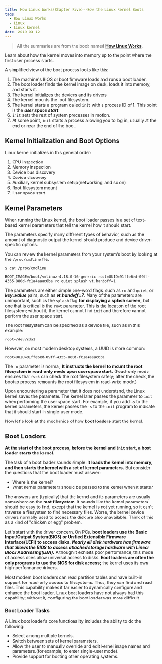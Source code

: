 ```yaml
---
title: How Linux Works(Chapter Five)--How the Linux Kernel Boots
tags:
  - How Linux Works
  - Linux
  - Linux kernel
date: 2019-03-12
---
```


> All the summaries are from the book named **[How Linux Works](https://www.amazon.com/How-Linux-Works-2nd-Superuser/dp/1593275676/ref=sr_1_1?keywords=how+linux+works&qid=1551169061&s=gateway&sr=8-1)**.

Learn about how the kernel moves into memory up to the point where the first user process starts.

A simplified view of the boot process looks like this:

1. The machine's BIOS or boot firmware loads and runs a boot loader.
2. The boot loader finds the kernel image on desk, loads it into memory, and starts it.
3. The kernel initializes the devices and its drivers
4. The kernel mounts the root filesystem.
5. The kernel starts a program called `init` with a process ID of 1. This point is the ***user space start***.
6. `init` sets the rest of system processes in motion.
7. At some point, `init` starts a process allowing you to log in, usually at the end or near the end of the boot.

## Kernel Initialization and Boot Options

Linux kernel initializes in this general order:

1. CPU inspection
2. Memory inspection
3. Device bus discovery
4. Device discovery
5. Auxiliary kernel subsystem setup(networking, and so on)
6. Root filesystem mount
7. User space start

## Kernel Parameters

When running the Linux kernel, the boot loader passes in a set of text-based kernel parameters that tell the kernel how it should start.

The parameters specify many different types of behavior, such as the amount of diagnostic output the kernel should produce and device driver-specific options.

You can review the kernel parameters from your system's boot by looking at the `/proc/cmdline` file:

```sh
$ cat /proc/cmdline
```

```
BOOT_IMAGE=/boot/vmlinuz-4.18.0-16-generic root=UUID=91ffe6ed-09ff-4355-880d-fc1a4aaac6ba ro quiet splash vt.handoff=1
```

The parameters are either simple one-word flags, such as `ro` and `quiet`, or ***key=value*** pairs, such as ***vt.handoff=7***. Many of the parameters are unimportant, such as the `splash` flag **for displaying a splash screen,** but one that is critical is the `root` parameter. This is the location of the root filesystem; without it, the kernel cannot find `init` and therefore cannot perform the user space start.

The root filesystem can be specified as a device file, such as in this example:

```
root=/dev/sda1
```

However, on most modern desktop systems, a UUID is more common:

```
root=UUID=91ffe6ed-09ff-4355-880d-fc1a4aaac6ba
```

The `ro` parameter is normal; **It instructs the kernel to mount the root filesystem in read-only mode upon user space start.** (Read-only mode ensures that `fsck` can check the root filesystem safely; after the check, the bootup process remounts the root filesystem in read-write mode.)

Upon encountering a parameter that it does not understand, the Linux kernel saves the parameter. The kernel later passes the parameter to `init` when performing the user space start. For example, if you add `-s` to the kernel parameters, the kernel passes the `-s` to the `init` program to indicate that it should start in single-user mode.

Now let's look at the mechanics of how **boot loaders** start the kernel.

## Boot Loaders

**At the start of the boot process, before the kernel and `init` start, a boot loader starts the kernel.**

The task of a boot loader sounds simple: **It loads the kernel into memory, and then starts the kernel with a set of kernel parameters.** But consider the questions that the boot loader must answer:

- Where is the kernel?
- What kernel parameters should be passed to the kernel when it starts?

The answers are (typically) that the kernel and its parameters are usually somewhere on the **root filesystem**. It sounds like the kernel parameters should be easy to find, except that the kernel is not yet running, so it can't traverse a filesystem to find necessary files. Worse, the kernel device drivers normally used to access the disk are also unavailable. Think of this as a kind of "chicken or egg" problem.

Let's start with the driver concern. On PCs, **boot loaders use the Basic Input/Output System(BIOS) or Unified Extensible Firmware Interface(UEFI) to access disks.** ***Nearly all disk hardware has firmware that allows the BIOS to access attached storage hardware with Linear Block Addressing(LBA).*** Although it exhibits poor performance, this mode of access does allow universal access to disks. **Boot loaders are often the only programs to use the BIOS for disk access;** the kernel uses its own high-performance drivers.

Most modern boot loaders can read partition tables and have built-in support for read-only access to filesystems. Thus, they can find and read files. This capability makes it far easier to dynamically configure and enhance the boot loader. Linux boot loaders have not always had this capability; without it, configuring the boot loader was more difficult.

### Boot Loader Tasks

A Linux boot loader's core functionality includes the ability to do the following:

- Select among multiple kernels.
- Switch between sets of kernel parameters.
- Allow the user to manually override and edit kernel image names and parameters.(for example, to enter single-user mode).
- Provide support for booting other operating systems.